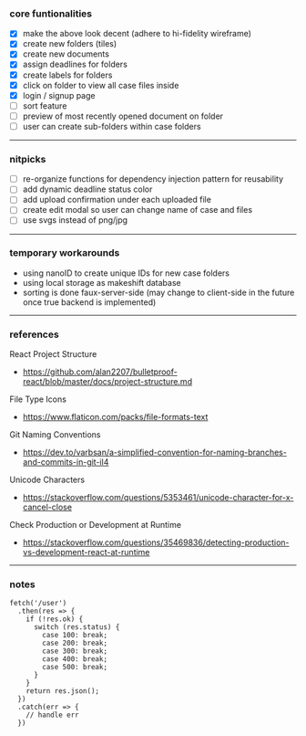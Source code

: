 ### core funtionalities
- [x] make the above look decent (adhere to hi-fidelity wireframe)
- [x] create new folders (tiles)
- [x] create new documents
- [x] assign deadlines for folders
- [x] create labels for folders
- [x] click on folder to view all case files inside
- [x] login / signup page
- [ ] sort feature
- [ ] preview of most recently opened document on folder
- [ ] user can create sub-folders within case folders

<hr />

### nitpicks
- [ ] re-organize functions for dependency injection pattern for reusability
- [ ] add dynamic deadline status color
- [ ] add upload confirmation under each uploaded file
- [ ] create edit modal so user can change name of case and files
- [ ] use svgs instead of png/jpg

<hr />

### temporary workarounds
- using nanoID to create unique IDs for new case folders
- using local storage as makeshift database
- sorting is done faux-server-side (may change to client-side in the future once true backend is implemented)

<hr />

### references
React Project Structure
 - https://github.com/alan2207/bulletproof-react/blob/master/docs/project-structure.md

File Type Icons
 - https://www.flaticon.com/packs/file-formats-text

Git Naming Conventions
 - https://dev.to/varbsan/a-simplified-convention-for-naming-branches-and-commits-in-git-il4

Unicode Characters
 - https://stackoverflow.com/questions/5353461/unicode-character-for-x-cancel-close

Check Production or Development at Runtime
 - https://stackoverflow.com/questions/35469836/detecting-production-vs-development-react-at-runtime

<hr />

### notes
```
fetch('/user')
  .then(res => {
    if (!res.ok) {
      switch (res.status) {
        case 100: break;
        case 200: break;
        case 300: break;
        case 400: break;
        case 500: break;
      }
    }
    return res.json();
  })
  .catch(err => {
    // handle err
  })
```
